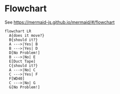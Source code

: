 # Flowchart

See https://mermaid-js.github.io/mermaid/#/flowchart

```mermaid
flowchart LR
  A{does it move?}
  B{should it?}
  A --->|Yes| B
  B --->|Yes| D
  D[No Problem!]
  B --->|No| E
  E[Duct Tape]
  C{should it?}
  A --->|No| C
  C --->|Yes| F
  F[WD40]
  C --->|No| G
  G[No Problem!]
```
